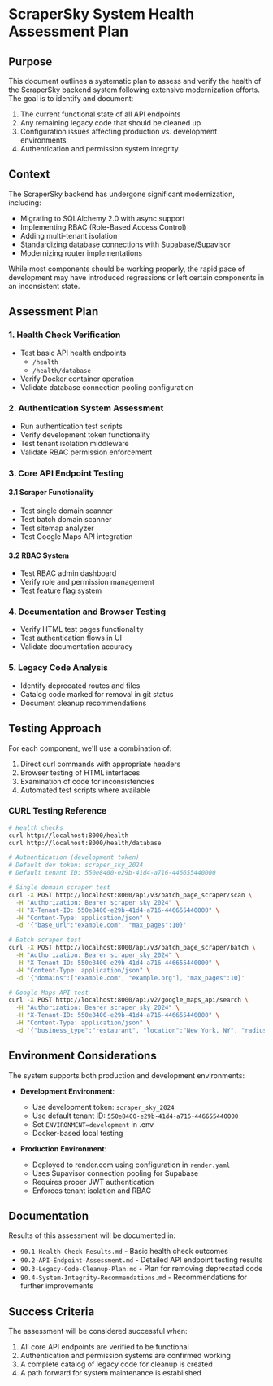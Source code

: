 # ScraperSky System Health Assessment Plan

## Purpose

This document outlines a systematic plan to assess and verify the health of the ScraperSky backend system following extensive modernization efforts. The goal is to identify and document:

1. The current functional state of all API endpoints
2. Any remaining legacy code that should be cleaned up
3. Configuration issues affecting production vs. development environments
4. Authentication and permission system integrity

## Context

The ScraperSky backend has undergone significant modernization, including:
- Migrating to SQLAlchemy 2.0 with async support
- Implementing RBAC (Role-Based Access Control)
- Adding multi-tenant isolation
- Standardizing database connections with Supabase/Supavisor
- Modernizing router implementations

While most components should be working properly, the rapid pace of development may have introduced regressions or left certain components in an inconsistent state.

## Assessment Plan

### 1. Health Check Verification

- Test basic API health endpoints
  - `/health`
  - `/health/database`
- Verify Docker container operation
- Validate database connection pooling configuration

### 2. Authentication System Assessment

- Run authentication test scripts
- Verify development token functionality
- Test tenant isolation middleware
- Validate RBAC permission enforcement

### 3. Core API Endpoint Testing

#### 3.1 Scraper Functionality
- Test single domain scanner
- Test batch domain scanner
- Test sitemap analyzer
- Test Google Maps API integration

#### 3.2 RBAC System
- Test RBAC admin dashboard
- Verify role and permission management
- Test feature flag system

### 4. Documentation and Browser Testing

- Verify HTML test pages functionality
- Test authentication flows in UI
- Validate documentation accuracy

### 5. Legacy Code Analysis

- Identify deprecated routes and files
- Catalog code marked for removal in git status
- Document cleanup recommendations

## Testing Approach

For each component, we'll use a combination of:
1. Direct curl commands with appropriate headers
2. Browser testing of HTML interfaces
3. Examination of code for inconsistencies
4. Automated test scripts where available

### CURL Testing Reference

```bash
# Health checks
curl http://localhost:8000/health
curl http://localhost:8000/health/database

# Authentication (development token)
# Default dev token: scraper_sky_2024
# Default tenant ID: 550e8400-e29b-41d4-a716-446655440000

# Single domain scraper test
curl -X POST http://localhost:8000/api/v3/batch_page_scraper/scan \
  -H "Authorization: Bearer scraper_sky_2024" \
  -H "X-Tenant-ID: 550e8400-e29b-41d4-a716-446655440000" \
  -H "Content-Type: application/json" \
  -d '{"base_url":"example.com", "max_pages":10}'

# Batch scraper test
curl -X POST http://localhost:8000/api/v3/batch_page_scraper/batch \
  -H "Authorization: Bearer scraper_sky_2024" \
  -H "X-Tenant-ID: 550e8400-e29b-41d4-a716-446655440000" \
  -H "Content-Type: application/json" \
  -d '{"domains":["example.com", "example.org"], "max_pages":10}'

# Google Maps API test
curl -X POST http://localhost:8000/api/v2/google_maps_api/search \
  -H "Authorization: Bearer scraper_sky_2024" \
  -H "X-Tenant-ID: 550e8400-e29b-41d4-a716-446655440000" \
  -H "Content-Type: application/json" \
  -d '{"business_type":"restaurant", "location":"New York, NY", "radius_km":5}'
```

## Environment Considerations

The system supports both production and development environments:

- **Development Environment**:
  - Use development token: `scraper_sky_2024`
  - Use default tenant ID: `550e8400-e29b-41d4-a716-446655440000`
  - Set `ENVIRONMENT=development` in .env
  - Docker-based local testing

- **Production Environment**:
  - Deployed to render.com using configuration in `render.yaml`
  - Uses Supavisor connection pooling for Supabase
  - Requires proper JWT authentication
  - Enforces tenant isolation and RBAC

## Documentation

Results of this assessment will be documented in:
- `90.1-Health-Check-Results.md` - Basic health check outcomes
- `90.2-API-Endpoint-Assessment.md` - Detailed API endpoint testing results
- `90.3-Legacy-Code-Cleanup-Plan.md` - Plan for removing deprecated code
- `90.4-System-Integrity-Recommendations.md` - Recommendations for further improvements

## Success Criteria

The assessment will be considered successful when:
1. All core API endpoints are verified to be functional
2. Authentication and permission systems are confirmed working
3. A complete catalog of legacy code for cleanup is created
4. A path forward for system maintenance is established